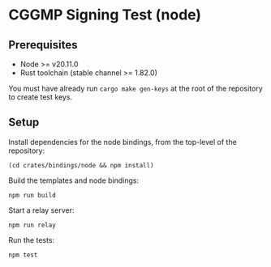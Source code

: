 # CGGMP Signing Test (node)

## Prerequisites

* Node >= v20.11.0
* Rust toolchain (stable channel >= 1.82.0)

You must have already run `cargo make gen-keys` at the root of the repository to create test keys.

## Setup

Install dependencies for the node bindings, from the top-level of the repository:

```
(cd crates/bindings/node && npm install)
```

Build the templates and node bindings:

```
npm run build
```

Start a relay server:

```
npm run relay
```

Run the tests:

```
npm test
```
